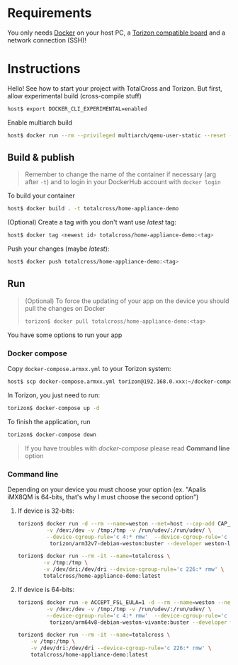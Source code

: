 # Requirements

You only needs [Docker](https://docs.docker.com/get-docker/) on your host PC, a [Torizon compatible board](https://developer.toradex.com/software/torizon) and a network connection (SSH)!

# Instructions

Hello! See how to start your project with TotalCross and Torizon. But first, allow experimental build (cross-compile stuff)
```bash
host$ export DOCKER_CLI_EXPERIMENTAL=enabled
```

Enable multiarch build
```bash
host$ docker run --rm --privileged multiarch/qemu-user-static --reset -p yes
```
## Build & publish

> Remember to change the name of the container if necessary (arg after `-t`) and to login in your DockerHub account with `docker login`

To build your container
```bash
host$ docker build . -t totalcross/home-appliance-demo
```
(Optional) Create a tag with you don't want use *latest* tag:

```bash
host$ docker tag <newest id> totalcross/home-appliance-demo:<tag>
```

Push your changes (maybe *latest*):
```bash
host$ docker push totalcross/home-appliance-demo:<tag>
```

## Run

>(Optional) To force the updating of your app on the device you should pull the changes on Docker
>```bash
>torizon$ docker pull totalcross/home-appliance-demo:<tag>
>```
>

You have some options to run your app

### Docker compose

Copy `docker-compose.armxx.yml` to your Torizon system:
```bash
host$ scp docker-compose.armxx.yml torizon@192.168.0.xxx:~/docker-compose.yml
```

In Torizon, you just need to run:
```bash
torizon$ docker-compose up -d
```

To finish the application, run
```bash
torizon$ docker-compose down
```
> If you have troubles with *docker-compose* please read **Command line** option

### Command line

Depending on your device you must choose your option (ex. "Apalis iMX8QM is 64-bits, that's why I must choose the second option")

1. If device is 32-bits:

    ```bash
    torizon$ docker run -d --rm --name=weston --net=host --cap-add CAP_SYS_TTY_CONFIG \
             -v /dev:/dev -v /tmp:/tmp -v /run/udev/:/run/udev/ \
             --device-cgroup-rule='c 4:* rmw'  --device-cgroup-rule='c 13:* rmw' --device-cgroup-rule='c 226:* rmw' \
              torizon/arm32v7-debian-weston:buster --developer weston-launch --tty=/dev/tty7 --user=torizon -- --use-pixman

    torizon$ docker run --rm -it --name=totalcross \
            -v /tmp:/tmp \
            -v /dev/dri:/dev/dri --device-cgroup-rule='c 226:* rmw' \
            totalcross/home-appliance-demo:latest
    ```

2. If device is 64-bits:
    ```bash
    torizon$ docker run -e ACCEPT_FSL_EULA=1 -d --rm --name=weston --net=host --cap-add CAP_SYS_TTY_CONFIG \
             -v /dev:/dev -v /tmp:/tmp -v /run/udev/:/run/udev/ \
             --device-cgroup-rule='c 4:* rmw'  --device-cgroup-rule='c 13:* rmw' --device-cgroup-rule='c 199:* rmw' --device-cgroup-rule='c 226:* rmw' \
              torizon/arm64v8-debian-weston-vivante:buster --developer weston-launch --tty=/dev/tty7 --user=torizon

    torizon$ docker run --rm -it --name=totalcross \
        -v /tmp:/tmp \
        -v /dev/dri:/dev/dri --device-cgroup-rule='c 226:* rmw' \
        totalcross/home-appliance-demo:latest
    ```


